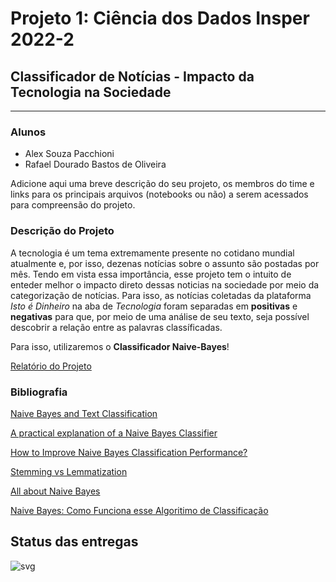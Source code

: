 # Projeto 1: Ciência dos Dados Insper 2022-2

## Classificador de Notícias - Impacto da Tecnologia na Sociedade
____
### Alunos

- Alex Souza Pacchioni
- Rafael Dourado Bastos de Oliveira

Adicione aqui uma breve descrição do seu projeto, os membros do time e links para os principais arquivos (notebooks ou não) a serem acessados para compreensão do projeto.

### Descrição do Projeto

A tecnologia é um tema extremamente presente no cotidano mundial atualmente e, por isso, dezenas notícias sobre o assunto são postadas por mês. Tendo em vista essa importância, esse projeto tem o intuito de enteder melhor o impacto direto dessas noticias na sociedade por meio da categorização de notícias. Para isso, as notícias coletadas da plataforma *Isto é Dinheiro* na aba de *Tecnologia* foram separadas em **positivas** e **negativas** para que, por meio  de uma análise de seu texto, seja possível descobrir a relação entre as palavras classíficadas.

Para isso, utilizaremos o **Classificador Naive-Bayes**!

[Relatório do Projeto](./notebooks/relatorio.ipynb)

### Bibliografia

[Naive Bayes and Text Classification](https://arxiv.org/pdf/1410.5329.pdf) 

[A practical explanation of a Naive Bayes Classifier](https://monkeylearn.com/blog/practical-explanation-naive-bayes-classifier/)

[How to Improve Naive Bayes Classification Performance?](https://www.baeldung.com/cs/naive-bayes-classification-performance#introduction)

[Stemming vs Lemmatization](https://www.baeldung.com/cs/stemming-vs-lemmatization)

[All about Naive Bayes](https://towardsdatascience.com/all-about-naive-bayes-8e13cef044cf) 

[Naive Bayes: Como Funciona esse Algoritimo de Classificação](https://blog.somostera.com/data-science/naive-bayes#:~:text=Há%20usos%20de%20Naive%20Bayes,como%20filtragem%20colaborativa%20e%20outros)

## Status das entregas
![svg](http://3.142.157.80/webhook2/cdados/test/svg/insper-classroom/22-2a-cd-p1-grupo_rafaeldbo)

